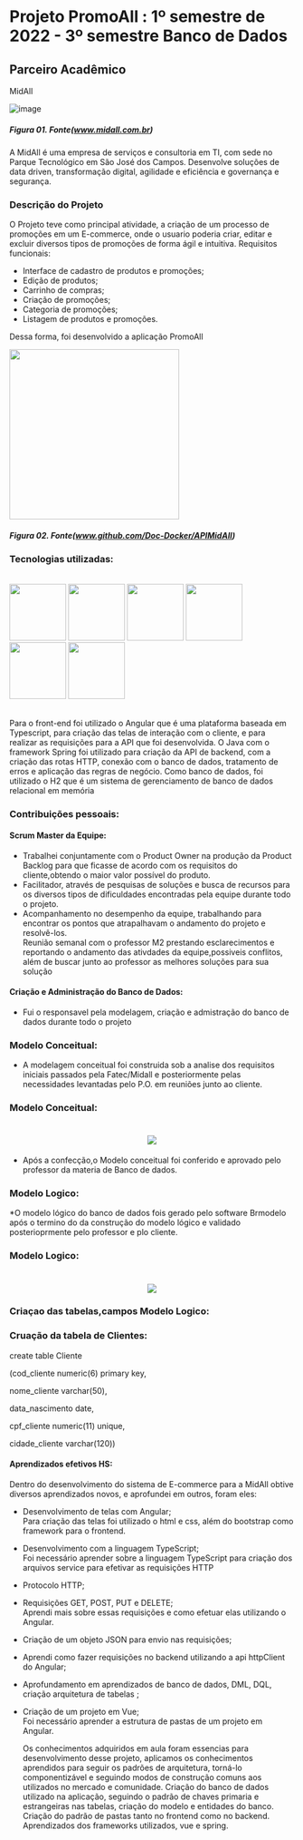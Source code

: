 # Projeto PromoAll : 1º semestre de 2022 - 3º semestre Banco de Dados
 
 
 ## Parceiro Acadêmico
MidAll</br>

![image](https://static.wixstatic.com/media/456d95_d8bfdcb4942b46c69950e9616742df4e~mv2.png/v1/fill/w_312,h_248,al_c,q_85,usm_0.66_1.00_0.01,enc_auto/Logo%20MidAll.png)
##### *Figura 01. Fonte(www.midall.com.br)*

A MidAll é uma empresa de serviços e consultoria em TI, com sede no Parque Tecnológico em São José dos Campos. Desenvolve soluções de data driven, transformação digital, agilidade e eficiência e governança e segurança.


### Descrição do Projeto

O Projeto teve como principal atividade, a criação de um processo de promoções em um E-commerce, onde o usuario poderia criar, editar e excluir diversos tipos de promoções de forma ágil e intuitiva. 
Requisitos funcionais:
* Interface de cadastro de produtos e promoções;
* Edição de produtos;
* Carrinho de compras;
* Criação de promoções;
* Categoria de promoções;
* Listagem de produtos e promoções.


Dessa forma, foi desenvolvido a aplicação PromoAll

<img src ="https://github.com/Doc-Docker/APIMidAll/blob/main/Images/logo2promoall.png" width="300" height="300"/>

##### *Figura 02. Fonte(www.github.com/Doc-Docker/APIMidAll)*

### Tecnologias utilizadas:

<div style="display: inline_block"><br> 
 <img src="https://cdn.jsdelivr.net/gh/devicons/devicon/icons/java/java-original-wordmark.svg" width="100" height="100" />
 <img src="https://cdn.jsdelivr.net/gh/devicons/devicon/icons/microsoftsqlserver/microsoftsqlserver-plain-wordmark.svg"  width="100" height="100" />
 <img src="https://cdn.jsdelivr.net/gh/devicons/devicon/icons/spring/spring-original-wordmark.svg" width="100" height="100" />
 <img src="https://cdn.jsdelivr.net/gh/devicons/devicon/icons/angularjs/angularjs-original-wordmark.svg" width="100" height="100"  />
 <img src="https://cdn.jsdelivr.net/gh/devicons/devicon/icons/css3/css3-original-wordmark.svg" width="100" height="100" />
 <img src="https://cdn.jsdelivr.net/gh/devicons/devicon/icons/bootstrap/bootstrap-original-wordmark.svg" width="100" height="100" />
</div>

</br>

Para o front-end foi utilizado o Angular que é uma plataforma baseada em Typescript, para criação das telas de interação com o cliente, e para realizar as requisições para a API que foi desenvolvida. O Java com o framework Spring foi utilizado para criação da API de backend, com a criação das rotas HTTP, conexão com o banco de dados, tratamento de erros e aplicação das regras de negócio. Como banco de dados, foi utilizado o H2 que é um sistema de gerenciamento de banco de dados relacional em memória
         
         
### Contribuições pessoais:

#### Scrum Master  da Equipe:
*   Trabalhei conjuntamente com o Product Owner na produção da Product Backlog para que ficasse de acordo com os requisitos do cliente,obtendo o maior valor possível do produto.</br>
 *  Facilitador, através de pesquisas de soluções e busca de recursos para os diversos tipos de dificuldades encontradas pela equipe durante todo o projeto.</br>
 *  Acompanhamento no desempenho da equipe, trabalhando para encontrar os pontos que atrapalhavam o andamento do projeto e resolvê-los.</br>
   Reunião semanal com o professor M2 prestando esclarecimentos e reportando o andamento das ativdades da equipe,possiveis conflitos, além de buscar 
   junto ao professor as melhores soluções para sua solução</br>
   
   #### Criação e Administração do Banco de Dados:   
   * Fui o responsavel pela modelagem, criação e admistração do banco de dados durante todo o projeto</br>
   
 ### Modelo Conceitual:
   * A modelagem conceitual foi construida sob a analise dos requisitos iniciais passados pela Fatec/Midall e posteriormente pelas necessidades levantadas pelo P.O. em reuniões junto ao cliente.
   
   ### Modelo Conceitual:
   
   <h1 align="center"> <img src = "https://github.com/CarlosSouza87/CarlosSouza87/blob/main/Bertoti/Metodologia/imagens/Modelo_Conceitual.png" /></h1>
   
* Após a confecção,o Modelo conceitual foi conferido e aprovado pelo professor da materia de Banco de dados.

### Modelo Logico:
 
 *O modelo lógico do banco de dados fois gerado pelo software Brmodelo após o termino do da construção do modelo lógico e validado posterioprmente pelo professor e plo cliente.
 
  ### Modelo Logico:
 <h1 align="center"> <img src = "https://github.com/CarlosSouza87/CarlosSouza87/blob/main/Bertoti/Metodologia/imagens/Modelo_Logico.png" /></h1>

### Criaçao das tabelas,campos Modelo Logico:


### Cruação da tabela de Clientes:


create table Cliente

(cod_cliente numeric(6) primary key,

nome_cliente varchar(50),

data_nascimento date,

cpf_cliente numeric(11) unique,

cidade_cliente varchar(120))

#### Aprendizados efetivos HS:

  Dentro do desenvolvimento do sistema de E-commerce para a MidAll obtive diversos aprendizados novos, e aprofundei em outros, foram eles:
  
* Desenvolvimento de telas com Angular; </br>
   Para criação das telas foi utilizado o html e css, além do bootstrap como framework para o frontend. 
* Desenvolvimento com a linguagem TypeScript; </br>
   Foi necessário aprender sobre a linguagem TypeScript para criação dos arquivos service para efetivar as requisições HTTP
* Protocolo HTTP;
* Requisições GET, POST, PUT e DELETE; </br>
   Aprendi mais sobre essas requisições e como efetuar elas utilizando o Angular.
* Criação de um objeto JSON para envio nas requisições;
* Aprendi como fazer requisições no backend utilizando a api httpClient do Angular;
* Aprofundamento em aprendizados de banco de dados, DML, DQL, criação arquitetura de tabelas ;   
* Criação de um projeto em Vue; </br>
   Foi necessário aprender a estrutura de pastas de um projeto em Angular.</br>
   

  Os conhecimentos adquiridos em aula foram essencias para desenvolvimento desse projeto, aplicamos os conhecimentos aprendidos para seguir os padrões de arquitetura, torná-lo componentizável e seguindo modos de construção comuns aos utilizados no mercado e comunidade. Criação do banco de dados utilizado na aplicação, seguindo o padrão de chaves primaria e estrangeiras nas tabelas, criação do modelo e entidades do banco. Criação do padrão de pastas tanto no frontend como no backend. Aprendizados dos frameworks utilizados, vue e spring.
  
  

